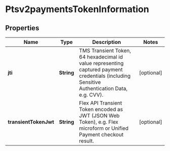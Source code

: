 
# Ptsv2paymentsTokenInformation

## Properties
Name | Type | Description | Notes
------------ | ------------- | ------------- | -------------
**jti** | **String** | TMS Transient Token, 64 hexadecimal id value representing captured payment credentials (including Sensitive Authentication Data, e.g. CVV).  |  [optional]
**transientTokenJwt** | **String** | Flex API Transient Token encoded as JWT (JSON Web Token), e.g. Flex microform or Unified Payment checkout result.  |  [optional]



